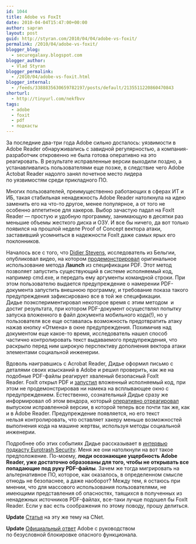 ```yaml
---
id: 1044
title: Adobe vs FoxIt
date: 2010-04-04T15:47:00+00:00
author: sapran
layout: post
guid: http://styran.com/2010/04/04/adobe-vs-foxit/
permalink: /2010/04/adobe-vs-foxit/
blogger_blog:
  - securegalaxy.blogspot.com
blogger_author:
  - Vlad Styran
blogger_permalink:
  - /2010/04/adobe-vs-foxit.html
blogger_internal:
  - /feeds/3388835630659782197/posts/default/2135511220860470843
shorturl:
  - http://tinyurl.com/nekfbvv
tags:
  - adobe
  - foxit
  - pdf
  - подкасты
---
```

За последние два-три года Adobe сильно досталось: уязвимости в Adobe Reader обнаруживались с завидной регулярностью, а компания-разработчик откровенно не была готова оперативно на это реагировать. В результате исправленные версии выходили поздно, а устанавливались пользователями еще позже, в следствие чего Adobe Actobat Reader надолго занял почетное место лидера по&nbsp;уязвимостям&nbsp;среди прикладного ПО.

Многих&nbsp;пользователей,&nbsp;преимущественно&nbsp;работающих в сферах ИТ и ИБ, такая стабильная ненадежность Adobe Reader натолкнула на идею заменить его на что-то другое, менее популярное, а от того не особенно аппетитное для хакеров. Выбор зачастую падал на FoxIt Reader &#8212; простую и удобную программу, занимающую в десятки раз меньшие объемы жесткого диска и ОЗУ. И все бы ничего, да вот только появился на прошлой неделе Proof of Concept вектора атаки, заставивший усомниться в надежности FoxIt даже самых ярых его поклонников.

<div style="text-align: right;">
</div>

<div style="clear: both; text-align: center;">
</div>

Началось все с того, что [Didier Stevens](http://didierstevens.com/), исследователь из Бельгии, опубликовал видео, на котором [продемонстрировал](http://blog.didierstevens.com/2010/03/29/escape-from-pdf/) оригинальное использование&nbsp;метода **/launch** из спецификации PDF. Этот метод позволяет запустить существующий в системе исполняемый код, например cmd.exe, и передать ему аргументы командной строки. При этом пользователю выдается предупреждение о намерении PDF-документа запустить внешнюю программу, и требование показа такого предупреждения зафиксировано все в той же спецификации. Дидье&nbsp;поэкспериментировал&nbsp;некоторое время с этим методом &nbsp;и достиг результата, при котором PDF-документ осуществлял попытку запуска вложенного в файл документа мобильного кода(!), но у пользователя все еще оставалась возможность предотвратить атаку нажав кнопку &#171;Отмена&#187; в окне предупреждения. Похимичив над документом еще какое-то время, исследователь нашел способ частично&nbsp;контролировать&nbsp;текст выдаваемого предупреждения, что раскрыло перед ним широкую перспективу дополнения вектора атаки элементами социальной инженерии.

Вдоволь наигравшись с Acrobat Reader, Дидье оформил письмо с деталями своих изысканий в Adobe и решил проверить, как же на подобные PDF-файлы реагирует хваленый безопасный FoxIt Reader.&nbsp;FoxIt открыл PDF и [запустил](http://blog.didierstevens.com/2010/03/31/escape-from-foxit-reader/)&nbsp;вложенный&nbsp;исполняемый&nbsp;код, при этом не&nbsp;продемонстрировав&nbsp;ни намека на всплывающее окно с предупреждением. Естественно, сознательный Дидье сразу же информировал об этом вендора, который [оперативно отреагировал](http://forums.foxitsoftware.com/showthread.php?p=41323) выпуском исправленной версии, в которой теперь все почти так же, как и в Adobe Reader. Предупреждение появляется, но его текст нельзя&nbsp;контролировать, что оставляет хакеру меньше возможностей выполнения кода на машине жертвы, используя методы социальной инженерии.

Подробнее обо этих событиях&nbsp;Дидье&nbsp;рассказывает в&nbsp;[интервью подкасту Eurotrash Security](http://www.eurotrashsecurity.eu/index.php/Episodes#Episode_8.5_.28Exclusocast.29).&nbsp;Меня же они натолкнули на вот такое предположение. По-моему, **люди осознающие ущербность Adobe Reader, уже достаточно образованы для того, чтобы не открывать все попадающие под руку PDF-файлы**. Зачем же тогда мигрировать на альтернативное ПО, которое, как оказалось, в&nbsp;определенном&nbsp;смысле отнюдь не безопаснее, а даже наоборот? Между тем, я остаюсь при мнении, что для массового использования пользователями, не имеющими представления об опасностях, таящихся в полученных из ненадежных источников PDF-файлах, все-таки лучше подошел бы FoxIt Reader.&nbsp;Если у вас есть соображения по этому поводу, прошу делиться.

**Update** [Статья](http://news.cnet.com/8301-27080_3-20001792-245.html) на эту же тему на CNet.

**Update** [Официальный ответ](http://blogs.adobe.com/adobereader/2010/04/didier_stevens_launch_function.html)&nbsp;Adobe с руководством по&nbsp;безусловной&nbsp;блокировке опасного функционала.

<div class="addtoany_share_save_container addtoany_content_bottom">
  <div class="a2a_kit a2a_kit_size_32 addtoany_list a2a_target" id="wpa2a_97">
    <a class="a2a_button_facebook" href="http://www.addtoany.com/add_to/facebook?linkurl=https%3A%2F%2Fblog.styran.com%2F2010%2F04%2Fadobe-vs-foxit%2F&linkname=Adobe%20vs%20FoxIt" title="Facebook" rel="nofollow" target="_blank"></a><a class="a2a_button_twitter" href="http://www.addtoany.com/add_to/twitter?linkurl=https%3A%2F%2Fblog.styran.com%2F2010%2F04%2Fadobe-vs-foxit%2F&linkname=Adobe%20vs%20FoxIt" title="Twitter" rel="nofollow" target="_blank"></a><a class="a2a_button_google_plus" href="http://www.addtoany.com/add_to/google_plus?linkurl=https%3A%2F%2Fblog.styran.com%2F2010%2F04%2Fadobe-vs-foxit%2F&linkname=Adobe%20vs%20FoxIt" title="Google+" rel="nofollow" target="_blank"></a><a class="a2a_button_linkedin" href="http://www.addtoany.com/add_to/linkedin?linkurl=https%3A%2F%2Fblog.styran.com%2F2010%2F04%2Fadobe-vs-foxit%2F&linkname=Adobe%20vs%20FoxIt" title="LinkedIn" rel="nofollow" target="_blank"></a><a class="a2a_dd addtoany_share_save" href="https://www.addtoany.com/share"></a>
  </div>
</div>